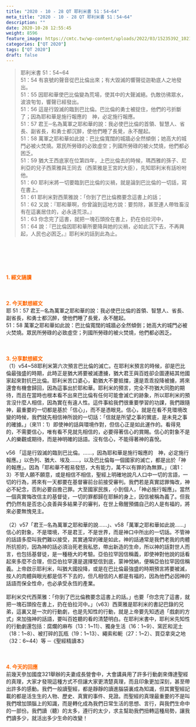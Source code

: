 ```yaml
---
title: "2020 - 10 - 28 QT 耶利米書 51：54~64"
meta_title: "2020 - 10 - 28 QT 耶利米書 51：54~64"
description: ""
date: 2020-10-28 12:55:45
weight: 8596
feature_image: https://cmtc.tw/wp-content/uploads/2022/03/15235392_10211799862337740_180693556567566654_o-1.webp
categories: ["QT 2020"]
tags: ["QT 2020"]
draft: false
---
```


<blockquote>耶利米書 51：54~64<br />
51：54 有哀號的聲音從巴比倫出來；有大毀滅的響聲從迦勒底人之地發出。<br />
51：55 因耶和華使巴比倫變為荒場，使其中的大聲滅絕。仇敵彷彿眾水，波浪匉訇，響聲已經發出。<br />
51：56 這是行毀滅的臨到巴比倫。巴比倫的勇士被捉住，他們的弓折斷了；因為耶和華是施行報應的　神，必定施行報應。<br />
51：57 君王─名為萬軍之耶和華的說：我必使巴比倫的首領、智慧人、省長、副省長，和勇士都沉醉，使他們睡了長覺，永不醒起。<br />
51：58 萬軍之耶和華如此說：巴比倫寬闊的城牆必全然傾倒；她高大的城門必被火焚燒。眾民所勞碌的必致虛空；列國所勞碌的被火焚燒，他們都必困乏。<br />
51：59 猶大王西底家在位第四年，上巴比倫去的時候，瑪西雅的孫子、尼利亞的兒子西萊雅與王同去（西萊雅是王宮的大臣），先知耶利米有話吩咐他。<br />
51：60 耶利米將一切要臨到巴比倫的災禍，就是論到巴比倫的一切話，寫在書上。<br />
51：61 耶利米對西萊雅說：「你到了巴比倫務要念這書上的話；<br />
51：62 又說：『耶和華啊，你曾論到這地方說：要剪除，甚至連人帶牲畜沒有在這裏居住的，必永遠荒涼。』<br />
51：63 你念完了這書，就把一塊石頭拴在書上，扔在伯拉河中，<br />
51：64 說：『巴比倫因耶和華所要降與她的災禍，必如此沉下去，不再興起，人民也必困乏。』耶利米的話到此為止。</blockquote><br />
&nbsp;<br />
<br />
&nbsp;<br />
<br />
<span style="color: #ff6600;"><strong>1. </strong><strong>經文誦讀</strong></span><br />
<br />
<span style="color: #ff6600;"><strong> </strong></span><br />
<br />
<span style="color: #ff6600;"><strong>2. 今天默想</strong><strong>經文<br />
</strong></span>耶 51：57 君王─名為萬軍之耶和華的說：我必使巴比倫的首領、智慧人、省長、副省長，和勇士都沉醉，使他們睡了長覺，永不醒起。<br />
51：58 萬軍之耶和華如此說：巴比倫寬闊的城牆必全然傾倒；她高大的城門必被火焚燒。眾民所勞碌的必致虛空；列國所勞碌的被火焚燒，他們都必困乏。<br />
<br />
&nbsp;<br />
<br />
<span style="color: #ff6600;"><strong>3. 分享默想經文<br />
</strong></span>（1）v54~58耶利米第六次預言巴比倫的滅亡。在耶利米預言的時候，卻是巴比倫最強盛的時期，此時正是猶大將要被滅遭擄，猶大君王與百姓卻企圖連結其他國家起來對抗巴比倫。耶利米苦口婆心，勸猶大不要抵擋，還是乖乖投降被擄，將來還會有機會歸回，因為這事出於耶和華。耶利米的預言，完全不符猶大同胞的期待，而且在當時也根本看不出來巴比倫有任何可能會滅亡的跡象，所以耶利米的預言沒什麼人相信，因為實在有違人性。這件事給我們很重要學習的功課，我們跟隨神，最重要的一切都是基於「信心」，而不是憑眼見。信心，就是在看不見環境改變的時候，我們就先相信神所說的一切話：「信就是所望之事的實底，是未見之事的確據。」（來11：1）即使神的話與環境作對，但信心正是如此運作的。看得見的，不需要信心，唯有看不見就先相信的，必要得著信心的賞賜。信心的對象不是人的樂觀或期待，而是神明確的話語。沒有信心，不能得著神的喜悅。<br />
<br />
v56 「這是行毀滅的臨到巴比倫。……，因為耶和華是施行報應的　神，必定施行報應。」以色列、猶大、埃及……，以及巴比倫每一個國家的滅亡，都是出於「神的報應」。因為「耶和華不輕易發怒，大有能力，萬不以有罪的為無罪。」（鴻1：3）不管人願不願意，或是相信不相信，聖經上明確地說凡人口中一切的言語，一切的行為，將來有一天都要在基督審前台前接受審判。我們若是真實認罪悔改，神必不紀念，否則必要自擔己罪。大至國家民族，小到個人，「神必施行報應」。當然一個真實悔改信主的基督徒，一切的罪都歸在耶穌的身上，因信被稱為義了。但我們仍然有是否忠心良善與多結果子的審判，在世上儆醒預備自己的人是有福的，將來必要無愧見主。<br />
<br />
（2）v57「君王─名為萬軍之耶和華的說……」、v58「萬軍之耶和華如此說……」信心的對象，不是環境，不是君王，不是世界，而是神口中所出的一切話。不管神的話語多麼叫我們難以接受，其實通常的確是如此，神的話通常是我們老我的肉體所抗拒的，因為神的話必須治死老我私慾，帶出新造的生命，所以神的話對世人而言，也包括基督徒，是一種極大的考驗。亞伯拉罕因信稱義，即使神對他說的話看起來多麼不合理，但亞伯拉罕還是選擇堅信到底，蒙神悅納，便稱亞伯拉罕因信稱義。上帝啟示耶利米，叫猶大國投降，或是在巴比倫最強盛的時期預言將要被滅，按人的肉體與眼光都是信不下去的，但凡相信的人都是有福的，因為他們必因神的話語而保全性命，也必承受永恆的產業。<br />
<br />
耶利米交代西萊雅：「你到了巴比倫務要念這書上的話。」也要「你念完了這書，就把一塊石頭拴在書上，扔在伯拉河中。」（v63）西萊雅是耶利米的書記巴錄的兄弟，這裏又是一次的行動劇，也是先知性的行動，就是上帝要先知透過「戲劇的方式」來加強神的話語，要叫百姓聽的看的清楚明白。在耶利米書中，耶利米先知性的行動劇還包括：腐爛的麻布（13：1~11）、獨身生活（16：1~9）、窯匠和泥土（18：1~8）、被打碎的瓦瓶（19：1~13）、繩索和軛（27：1~2）、買亞拿突之地（32：6~44）等 ─《聖經精讀本》<br />
<br />
&nbsp;<br />
<br />
<span style="color: #ff6600;"><strong>4. 今天的回應<br />
</strong></span>前幾天參加國度321舉辦的夫妻成長營會中，大會講員用了許多行動劇來傳達聖經的真理，大家才發現這種方式不但讓大家更清楚真理，而且印象更加深刻，甚至帶出許多的感動。我們一般讀聖經，都是靜靜的讀進腦袋裏成為知識，但其實聖經記載的都是活生生的人物、歷史、真實的事件、見證。而聖經的真理最重要的不是叫我們增加頭腦上的知識，而是轉化成為我們日常生活的思想、言行，與我們生命中的一部份。我們讀（聽）的太多，遵行的太少，求主幫助我們扭轉這種局勢，讓我們讀多少，就活出多少生命的改變！<br />
<br />
&nbsp;<br />
<br />
&nbsp;
        